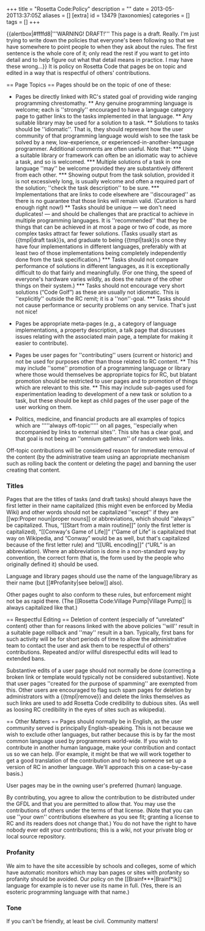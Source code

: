 +++
title = "Rosetta Code:Policy"
description = ""
date = 2013-05-20T13:37:05Z
aliases = []
[extra]
id = 13479
[taxonomies]
categories = []
tags = []
+++

{{alertbox|#ffffd8|'''WARNING! DRAFT!'''
This page is a draft. Really. I'm just trying to write down the policies that everyone's been following so that we have somewhere to point people to when they ask about the rules. The first sentence is the whole core of it; only read the rest if you want to get into detail and to help figure out what that detail means in practice. I may have these wrong…}}
It is policy on Rosetta Code that pages be on topic and edited in a way that is respectful of others' contributions.

== Page Topics ==
Pages should be on the topic of one of these:
* Pages be directly linked with RC's stated goal of providing wide ranging programming chrestomathy.
** Any genuine programming language is welcome; each is ''strongly'' encouraged to have a language category page to gather links to the tasks implemented in that language.
** Any suitable library may be used for a solution to a task.
** Solutions to tasks should be ''idiomatic''. That is, they should represent how the user community of that programming language would wish to see the task be solved by a new, low-experience, or experienced-in-another-language programmer. Additional comments are often useful. Note that:
*** Using a suitable library or framework can often be an idiomatic way to achieve a task, and so is welcomed.
*** Multiple solutions of a task in one language ''may'' be welcome provided they are substantively different from each other.
*** Showing output from the task solution, provided it is not excessively long, is usually welcome and often a required part of the solution; ''check the task description'' to be sure.
*** Implementations that are links to code elsewhere are ''discouraged'' as there is no guarantee that those links will remain valid. (Curation is hard enough right now!)
** Tasks should be unique — we don't need duplicates! — and should be challenges that are practical to achieve in multiple programming languages. It is ''recommended'' that they be things that can be achieved in at most a page or two of code, as more complex tasks attract far fewer solutions. (Tasks usually start as {{tmpl|draft task}}s, and graduate to being {{tmpl|task}}s once they have four implementations in different languages, preferably with at least two of those implementations being completely independently done from the task specification.)
*** Tasks should not compare performance of solutions in different languages, as it is exceptionally difficult to do that fairly and meaningfully. (For one thing, the speed of everyone's hardware varies wildly, as does the nature of the other things on their system.)
*** Tasks should not encourage very short solutions (“Code Golf”) as these are usually not idiomatic. This is ''explicitly'' outside the RC remit; it is a ''non''-goal.
*** Tasks should not cause performance or security problems on any service. That's just not nice!

* Pages be appropriate meta-pages (e.g., a category of language implementations, a property description, a talk page that discusses issues relating with the associated main page, a template for making it easier to contribute).

* Pages be user pages for ''contributing'' users (current or historic) and not be used for purposes other than those related to RC content.
** This may include ''some'' promotion of a programming language or library where those would themselves be appropriate topics for RC, but blatant promotion should be restricted to user pages and to promotion of things which are relevant to this site.
** This may include sub-pages used for experimentation leading to development of a new task or solution to a task, but these should be kept as child pages of the user page of the user working on them.

* Politics, medicine, and financial products are all examples of topics which are '''''always off-topic''''' on all pages, ''especially when accompanied by links to external sites''. This site has a clear goal, and that goal is not being an ''omnium gatherum'' of random web links.

Off-topic contributions will be considered reason for immediate removal of the content (by the administrative team using an appropriate mechanism such as rolling back the content or deleting the page) and banning the user creating that content.


###  Titles 

Pages that are the titles of tasks (and draft tasks) should always have the first letter in their name capitalized (this might even be enforced by Media Wiki) and other words should not be capitalized ''except'' if they are [[wp:Proper noun|proper nouns]] or abbreviations, which should ''always'' be capitalized. Thus, “[[Start from a main routine]]” (only the first letter is capitalized), “[[Conway's Game of Life]]” (“Game of Life” is capitalized that way on Wikipedia, and “Conway” would be as well, but that's capitalized because of the first letter rule) and “[[URL encoding]]” (“URL” is an abbreviation). Where an abbreviation is done in a non-standard way by convention, the correct form (that is, the form used by the people who originally defined it) should be used.

Language and library pages should use the name of the language/library as their name (but [[#Profanity|see below]] also).

Other pages ought to also conform to these rules, but enforcement might not be as rapid there. (The [[Rosetta Code:Village Pump|Village Pump]] is always capitalized like that.)

== Respectful Editing ==
Deletion of content (especially of “unrelated” content) other than for reasons linked with the above policies ''will'' result in a suitable page rollback and ''may'' result in a ban. Typically, first bans for such activity will be for short periods of time to allow the administrative team to contact the user and ask them to be respectful of others' contributions. Repeated and/or willful disrespectful edits will lead to extended bans.

Substantive edits of a user page should not normally be done (correcting a broken link or template would typically not be considered substantive). Note that user pages ''created for the purpose of spamming'' are exempted from this. Other users are encouraged to flag such spam pages for deletion by administrators with a {{tmpl|remove}} and delete the links themselves as such links are used to add Rosetta Code credibility to dubious sites. (As well as loosing RC credibility in the eyes of sites such as wikipedia).

== Other Matters ==
Pages should normally be in English, as the user community served is principally English-speaking. This is not because we wish to exclude other languages, but rather because this is by far the most common language used by programmers world-wide. If you wish to contribute in another human language, make your contribution and contact us so we can help. (For example, it might be that we will work together to get a good translation of the contribution and to help someone set up a version of RC in another language. We'll approach this on a case-by-case basis.)

User pages may be in the owning user's preferred (human) language.

By contributing, you agree to allow the contribution to be distributed under the GFDL and that you are permitted to allow that. You may use the contributions of others under the terms of that license. (Note that you can use ''your own'' contributions elsewhere as you see fit; granting a license to RC and its readers does not change that.) You do not have the right to have nobody ever edit your contributions; this is a wiki, not your private blog or local source repository.


### Profanity

We aim to have the site accessible by schools and colleges, some of which have automatic monitors which may ban pages or sites with profanity so profanity should be avoided. Our policy on the [[Brainf***|Brainf*!k]] language for example is to never use its name in full. (Yes, there is an esoteric programming language with that name.)


### Tone

If you can't be friendly, at least be civil. Community matters!
